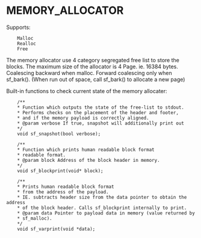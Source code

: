 # MEMORY_ALLOCATOR

Supports:

        Malloc
        Realloc
        Free
        
The memory allocator use 4 category segregated free list to store the blocks.
The maximum size of the allocator is 4 Page. ie. 16384 bytes.
Coalescing backward when malloc.
Forward coalescing only when sf_bark(). (When run out of space, call sf_bark() to allocate a new page)

Built-in functions to check current state of the memory allocater:

        /**
        * Function which outputs the state of the free-list to stdout.
        * Performs checks on the placement of the header and footer,
        * and if the memory payload is correctly aligned.
        * @param verbose If true, snapshot will additionally print out
        */
        void sf_snapshot(bool verbose);
        
        /**
        * Function which prints human readable block format
        * readable format.
        * @param block Address of the block header in memory.
        */
        void sf_blockprint(void* block);
        
        /**
        * Prints human readable block format
        * from the address of the payload.
        * IE. subtracts header size from the data pointer to obtain the address
        * of the block header. Calls sf_blockprint internally to print.
        * @param data Pointer to payload data in memory (value returned by
        * sf_malloc).
        */
        void sf_varprint(void *data);
